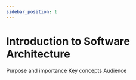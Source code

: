 ```yaml
---
sidebar_position: 1
---
```


# Introduction to Software Architecture



Purpose and importance
Key concepts
Audience